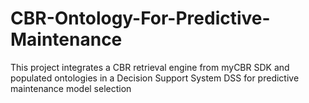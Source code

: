 # CBR-Ontology-For-Predictive-Maintenance
This project integrates a CBR retrieval engine from myCBR SDK and populated ontologies in a Decision Support System DSS for predictive maintenance model selection
